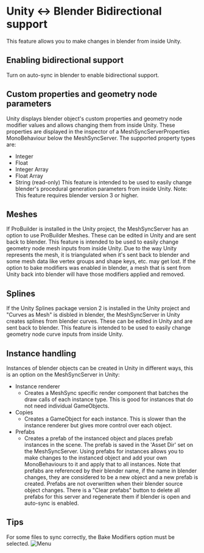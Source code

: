 # Unity <-> Blender Bidirectional support

This feature allows you to make changes in blender from inside Unity.

## Enabling bidirectional support
Turn on auto-sync in blender to enable bidirectional support.

## Custom properties and geometry node parameters
Unity displays blender object's custom properties and geometry node modifier values and allows changing them from inside Unity.
These properties are displayed in the inspector of a MeshSyncServerProperties MonoBehaviour below the MeshSyncServer.
The supported property types are:
* Integer
* Float
* Integer Array
* Float Array
* String (read-only)
This feature is intended to be used to easily change blender's procedural generation parameters from inside Unity.
Note: This feature requires blender version 3 or higher.

## Meshes
If ProBuilder is installed in the Unity project, the MeshSyncServer has an option to use ProBuilder Meshes.
These can be edited in Unity and are sent back to blender. 
This feature is intended to be used to easily change geometry node mesh inputs from inside Unity.
Due to the way Unity represents the mesh, it is triangulated when it's sent back to blender and some mesh data like vertex groups and shape keys, etc. may get lost. If the option to bake modifiers was enabled in blender, a mesh that is sent from Unity back into blender will have those modifiers applied and removed.

## Splines
If the Unity Splines package version 2 is installed in the Unity project and "Curves as Mesh" is disbled in blender, the MeshSyncServer in Unity creates splines from blender curves. These can be edited in Unity and are sent back to blender.
This feature is intended to be used to easily change geometry node curve inputs from inside Unity.

## Instance handling
Instances of blender objects can be created in Unity in different ways, this is an option on the MeshSyncServer in Unity:
* Instance renderer
	* Creates a MeshSync specific render component that batches the draw calls of each instance type. This is good for instances that do not need individual GameObjects.
* Copies
	* Creates a GameObject for each instance. This is slower than the instance renderer but gives more control over each object.
* Prefabs
	* Creates a prefab of the instanced object and places prefab instances in the scene. The prefab is saved in the 'Asset Dir' set on the MeshSyncServer. Using prefabs for instances allows you to make changes to the instanced object and add your own MonoBehaviours to it and apply that to all instances. 
	Note that prefabs are referenced by their blender name, if the name in blender changes, they are considered to be a new object and a new prefab is created.	
	Prefabs are not overwritten when their blender source object changes. 
	There is a "Clear prefabs" button to delete all prefabs for this server and regenerate them if blender is open and auto-sync is enabled.

## Tips
For some files to sync correctly, the Bake Modifiers option must be selected.
![Menu](images/BakeModsTip.png)
